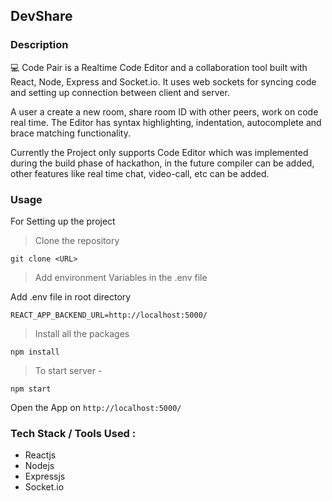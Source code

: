 ## DevShare

### Description

💻 Code Pair is a Realtime Code Editor and a collaboration tool built with React, Node, Express and Socket.io. It uses web sockets for syncing code and setting up connection between client and server.

A user a create a new room, share room ID with other peers, work on code real time. The Editor has syntax highlighting, indentation, autocomplete and brace matching functionality.

Currently the Project only supports Code Editor which was implemented during the build phase of hackathon, in the future compiler can be added, other features like real time chat, video-call, etc can be added.

### Usage

For Setting up the project

> Clone the repository

`git clone <URL>`

> Add environment Variables in the .env file

Add .env file in root directory

```
REACT_APP_BACKEND_URL=http://localhost:5000/
```

> Install all the packages

```
npm install
```

> To start server -

```
npm start
```

Open the App on `http://localhost:5000/`

### Tech Stack / Tools Used :

- Reactjs
- Nodejs
- Expressjs
- Socket.io
